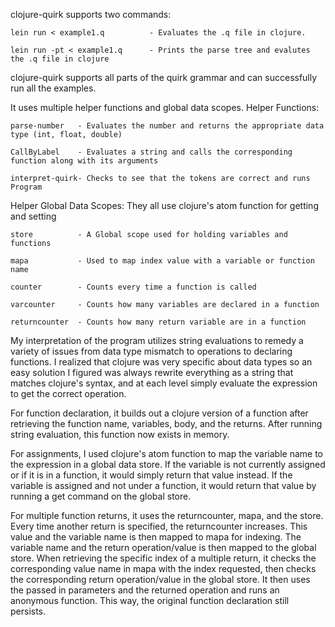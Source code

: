 clojure-quirk supports two commands:

    lein run < example1.q          - Evaluates the .q file in clojure.
    
    lein run -pt < example1.q      - Prints the parse tree and evalutes the .q file in clojure


clojure-quirk supports all parts of the quirk grammar and can successfully run
all the examples.


It uses multiple helper functions and global data scopes.
Helper Functions:

    parse-number   - Evaluates the number and returns the appropriate data type (int, float, double)
    
    CallByLabel    - Evaluates a string and calls the corresponding function along with its arguments
    
    interpret-quirk- Checks to see that the tokens are correct and runs Program
    
    
Helper Global Data Scopes:
    They all use clojure's atom function for getting and setting
    
    store          - A Global scope used for holding variables and functions
    
    mapa           - Used to map index value with a variable or function name
    
    counter        - Counts every time a function is called
    
    varcounter     - Counts how many variables are declared in a function
    
    returncounter  - Counts how many return variable are in a function
    

My interpretation of the program utilizes string evaluations to remedy
a variety of issues from data type mismatch to operations to declaring functions.
I realized that clojure was very specific about data types so an easy solution I figured
was always rewrite everything as a string that matches clojure's syntax,
and at each level simply evaluate the expression to get the correct operation.


For function declaration, it builds out a clojure version of a function after retrieving
the function name, variables, body, and the returns. After running string evaluation,
this function now exists in memory.


For assignments, I used clojure's atom function to map the variable name to the expression in
a global data store. If the variable is not currently assigned or if it is in
a function, it would simply return that value instead. If the variable is assigned and
not under a function, it would return that value by running a get command on the global store.


For multiple function returns, it uses the returncounter, mapa, and the store.
Every time another return is specified, the returncounter increases. This value and
the variable name is then mapped to mapa for indexing. The variable name and the return operation/value
is then mapped to the global store. When retrieving the specific index of a multiple return,
it checks the corresponding value name in mapa with the index requested, then
checks the corresponding return operation/value in the global store. It then uses the
passed in parameters and the returned operation and runs an anonymous function.
This way, the original function declaration still persists.

